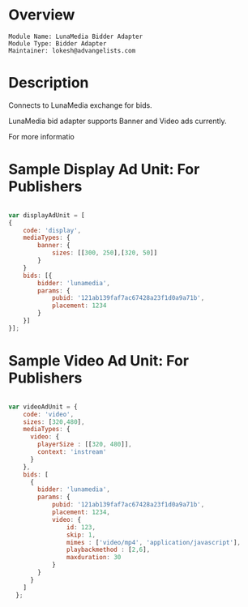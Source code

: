 # Overview

```
Module Name: LunaMedia Bidder Adapter
Module Type: Bidder Adapter
Maintainer: lokesh@advangelists.com
```

# Description

Connects to LunaMedia exchange for bids.

LunaMedia bid adapter supports Banner and Video ads currently.

For more informatio

# Sample Display Ad Unit: For Publishers
```javascript

var displayAdUnit = [
{
    code: 'display',
    mediaTypes: {
        banner: {
            sizes: [[300, 250],[320, 50]]
        }
    }
    bids: [{
        bidder: 'lunamedia',
        params: {
            pubid: '121ab139faf7ac67428a23f1d0a9a71b',
            placement: 1234
        }
    }]
}];
```

# Sample Video Ad Unit: For Publishers
```javascript

var videoAdUnit = {
	code: 'video',
	sizes: [320,480],
	mediaTypes: {
	  video: {
	  	playerSize : [[320, 480]], 
	  	context: 'instream'
	  }
	},
    bids: [
      {
      	bidder: 'lunamedia',
      	params: {
        	pubid: '121ab139faf7ac67428a23f1d0a9a71b',
        	placement: 1234,
        	video: {
            	id: 123,
            	skip: 1,
            	mimes : ['video/mp4', 'application/javascript'],
            	playbackmethod : [2,6],
            	maxduration: 30
          	}
      	}
      }
    ]
  };
```